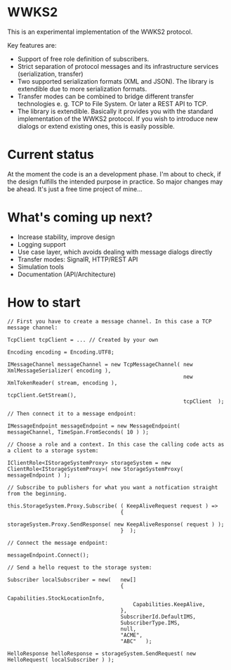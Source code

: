 # WWKS2
This is an experimental implementation of the WWKS2 protocol.

Key features are: 

- Support of free role definition of subscribers.
- Strict separation of protocol messages and its infrastructure services (serialization, transfer)
- Two supported serialization formats (XML and JSON). The library is extendible due to more serialization formats.
- Transfer modes can be combined to bridge different transfer technologies e. g. TCP to File System. Or later a REST API to TCP.
- The library is extendible. Basically it provides you with the standard implementation of the WWKS2 protocol. If you wish to introduce new dialogs or extend existing ones, this is easily possible.

# Current status
At the moment the code is an a development phase. I'm about to check, if the design fulfills the intended purpose in practice. So major changes may be ahead. It's just a free time project of mine...

# What's coming up next?
- Increase stability, improve design
- Logging support
- Use case layer, which avoids dealing with message dialogs directly
- Transfer modes: SignalR, HTTP/REST API
- Simulation tools
- Documentation (API/Architecture)

# How to start
	// First you have to create a message channel. In this case a TCP message channel:

	TcpClient tcpClient = ... // Created by your own

	Encoding encoding = Encoding.UTF8;

	IMessageChannel messageChannel = new TcpMessageChannel(	new XmlMessageSerializer( encoding ),
															new XmlTokenReader( stream, encoding ),
															tcpClient.GetStream(),
															tcpClient  );
																	
	// Then connect it to a message endpoint:
																	
	IMessageEndpoint messageEndpoint = new MessageEndpoint( messageChannel, TimeSpan.FromSeconds( 10 ) );

	// Choose a role and a context. In this case the calling code acts as a client to a storage system:

	IClientRole<IStorageSystemProxy> storageSystem = new ClientRole<IStorageSystemProxy>( new StorageSystemProxy( messageEndpoint ) );

	// Subscribe to publishers for what you want a notfication straight from the beginning.

	this.StorageSystem.Proxy.Subscribe(	( KeepAliveRequest request ) =>
										{
											storageSystem.Proxy.SendResponse( new KeepAliveResponse( request ) );
										}  );
								
	// Connect the message endpoint:

	messageEndpoint.Connect();

	// Send a hello request to the storage system:

	Subscriber localSubscriber = new(	new[]
										{
											Capabilities.StockLocationInfo,
											Capabilities.KeepAlive,
										},
										SubscriberId.DefaultIMS,
										SubscriberType.IMS,
										null,
										"ACME",
										"ABC"	);

	HelloResponse helloResponse = storageSystem.SendRequest( new HelloRequest( localSubscriber ) );
